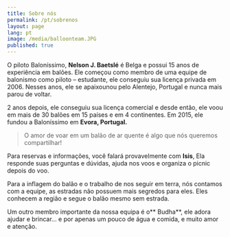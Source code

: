 ```yaml
---
title: Sobre nós
permalink: /pt/sobrenos
layout: page
lang: pt
image: /media/balloonteam.JPG
published: true
---
```

O piloto Baloníssimo, **Nelson J. Baetslé** é Belga e possui 15 anos de experiência em balões. Ele começou como membro de uma equipe de balonismo como piloto – estudante, ele conseguiu sua licença privada em 2006. Nesses anos, ele se apaixounou pelo Alentejo, Portugal e nunca mais parou de voltar.

2 anos depois, ele conseguiu sua licença comercial e desde então, ele voou em mais de 30 balões em 15 países e em 4 continentes. Em 2015, ele fundou a Baloníssimo em **Evora, Portugal.**

> O amor de voar em um balão de ar quente é algo que nós queremos compartilhar!

Para reservas e informações, você falará provavelmente com **Isis**, Ela responde suas perguntas e dúvidas, ajuda nos voos e organiza o picnic depois do voo.

Para a inflagem do balão e o trabalho de nos seguir em terra, nós contamos com a equipe, as estradas não possuem mais segredos para eles. Eles conhecem a região e segue o balão mesmo sem estrada. 

Um outro membro importante da nossa equipa é o** Budha**, ele adora ajudar e brincar… e por apenas um pouco  de água e comida, e muito amor e atenção.
